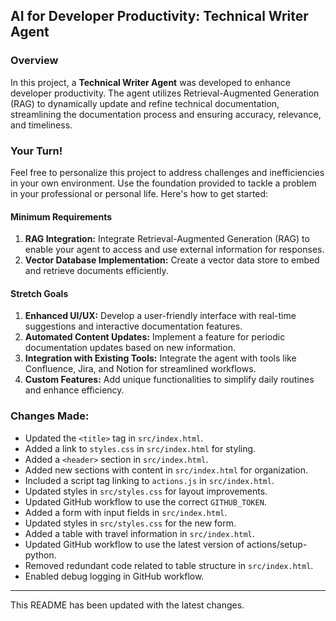 ## AI for Developer Productivity: Technical Writer Agent

### Overview
In this project, a **Technical Writer Agent** was developed to enhance developer productivity. The agent utilizes Retrieval-Augmented Generation (RAG) to dynamically update and refine technical documentation, streamlining the documentation process and ensuring accuracy, relevance, and timeliness.

### Your Turn!
Feel free to personalize this project to address challenges and inefficiencies in your own environment. Use the foundation provided to tackle a problem in your professional or personal life. Here's how to get started:

#### Minimum Requirements
1. **RAG Integration:** Integrate Retrieval-Augmented Generation (RAG) to enable your agent to access and use external information for responses.
2. **Vector Database Implementation:** Create a vector data store to embed and retrieve documents efficiently.

#### Stretch Goals
1. **Enhanced UI/UX:** Develop a user-friendly interface with real-time suggestions and interactive documentation features.
2. **Automated Content Updates:** Implement a feature for periodic documentation updates based on new information.
3. **Integration with Existing Tools:** Integrate the agent with tools like Confluence, Jira, and Notion for streamlined workflows.
4. **Custom Features:** Add unique functionalities to simplify daily routines and enhance efficiency.

### Changes Made:
- Updated the `<title>` tag in `src/index.html`.
- Added a link to `styles.css` in `src/index.html` for styling.
- Added a `<header>` section in `src/index.html`.
- Added new sections with content in `src/index.html` for organization.
- Included a script tag linking to `actions.js` in `src/index.html`.
- Updated styles in `src/styles.css` for layout improvements.
- Updated GitHub workflow to use the correct `GITHUB_TOKEN`.
- Added a form with input fields in `src/index.html`.
- Updated styles in `src/styles.css` for the new form.
- Added a table with travel information in `src/index.html`.
- Updated GitHub workflow to use the latest version of actions/setup-python.
- Removed redundant code related to table structure in `src/index.html`.
- Enabled debug logging in GitHub workflow.

---

This README has been updated with the latest changes.